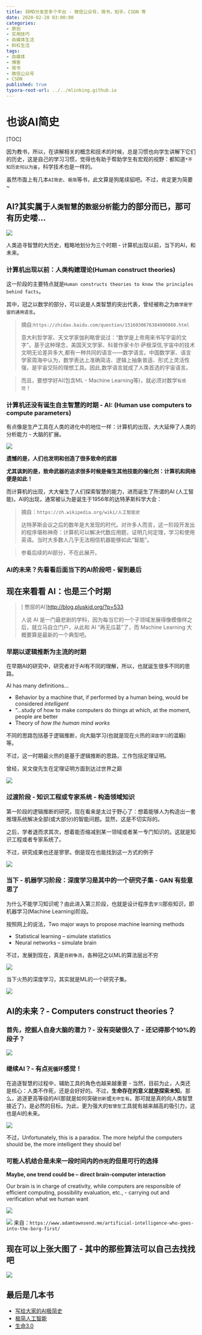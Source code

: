 ```yaml
---
title: 将MD分发至多个平台 - 微信公众号，简书，知乎，CSDN 等
date: 2020-02-20 03:00:00
categories:
- 原创
- 实用技巧
- 自媒体生活
- 斜杠生活
tags:
- 自媒体
- 博客
- 简书
- 微信公众号
- CSDN
published: true
typora-root-url: ../../mlinking.github.io
---
```


# 也谈AI简史

[TOC]

因为教书，所以，在讲解相关的概念和技术的时候，总是习惯也向学生讲解下它们的历史，这是自己的学习习惯，觉得也有助于帮助学生有宏观的视野：都知道`*不知历史何以为鉴`，科学技术也是一样的。

虽然市面上有几本`AI简史`、`极简`等书，此文算是狗尾续貂吧。不过，肯定更为简要~

## AI?其实属于`人类智慧`的`数据分析`能力的部分而已，那可有历史喽...

![](https://images4git-1301301910.cos.ap-beijing.myqcloud.com/AI-ShortHistory/AI-WisdombyPascal.png)

人类追寻智慧的大历史，粗略地划分为三个时期 - 计算机出现以前，当下的AI，和 未来。

### 计算机出现以前：人类构建理论(Human construct theories)

这一阶段的主要特点就是`Human constructs theories to know the principles behind facts`。

其中，冠之以数学的部分，可以说是人类智慧的突出代表，曾经被称之为`数学是宇宙的通用语言`。

> 摘自:`https://zhidao.baidu.com/question/1516030676384900860.html`
>
> 意大利哲学家、天文学家伽利略曾说过：“数学是上帝用来书写宇宙的文字”。基于这种理念，美国天文学家、科普作家卡尔·萨根深信,宇宙中的技术文明无论差异多大,都有一种共同的语言——数学语言。中国数学家、语言学家周海中认为，数学表达上准确简洁、逻辑上抽象普适、形式上灵活性强，是宇宙交际的理想工具。因此,数学语言就成了人类首选的宇宙语言。

> 而且，要想学好AI(包含ML - Machine Learning等)，就必须对数学`有感觉`！

### 计算机还没有诞生自主智慧的时期 - AI: (Human use computers to compute parameters) 

有点像是生产工具在人类的进化中的地位一样：计算机的出现，大大延伸了人类的分析能力 - 大脑的扩展。

![](https://images4git-1301301910.cos.ap-beijing.myqcloud.com/AI-ShortHistory/AI-Tools.png)

**遗憾的是，人们也发明和创造了很多致命的武器**

**尤其讽刺的是，致命武器的追求很多时候是催生其他技能的催化剂：计算机和网络便是如此！**

而计算机的出现，大大催生了人们探索智慧的能力，进而诞生了所谓的AI (人工智能)。AI的出现，通常被认为是诞生于1956年的达特茅斯科学大会：

> 摘自：`https://zh.wikipedia.org/wiki/人工智能史`
>
> 达特茅斯会议之后的数年是大发现的时代。对许多人而言，这一阶段开发出的程序堪称神奇：计算机可以解决代数应用题，证明几何定理，学习和使用英语。当时大多数人几乎无法相信机器能够如此“智能”。 

> 参看后续的AI部分，不在此展开。

### AI的未来？先看看后面当下的AI阶段吧 - 留到最后

## 现在来看看 AI：也是三个时期

> [ 憋屈的AI]http://blog.pluskid.org/?p=533
>
> 人说 AI 是一门最悲剧的学科，因为每当它的一个子领域发展得像模像样之后，就立马自立门户，从此和 AI “再无瓜葛”了，而 Machine Learning 大概要算是最新的一个典型吧。

### 早期以逻辑推断为主流的时期

在早期AI的研究中，研究者对于AI有不同的理解，所以，也就诞生很多不同的思路。

AI has many definitions…

- Behavior by a machine that, if performed by a human being, would be considered *intelligent*
- “…study of how to make computers do things at which, at the moment, people are better
- Theory of *how the human mind works*

不同的思路包括基于逻辑推断，向大脑学习(也就是现在火热的`深度学习`的滥觞)等。

不过，这一时期最火热的是基于逻辑推断的思路，工作包括定理证明。

曾经，吴文俊先生在定理证明方面到达过世界之巅

![](https://images4git-1301301910.cos.ap-beijing.myqcloud.com/AI-ShortHistory/AI-WUWenJun.png)

### 过渡阶段 - 知识工程或专家系统 - 构造领域知识

第一阶段的逻辑推断的研究，现在看来是太过于野心了：想着能够人为构造出一套推理系统解决全部(或大部分)的智能问题。显然，这是不切实际的。

之后，学者退而求其次，想着能否缩减到某一领域或者某一专门知识的。这就是知识工程或者专家系统了。

不过，研究成果也还是寥寥。倒是现在也能找到这一方式的例子

![](https://images4git-1301301910.cos.ap-beijing.myqcloud.com/AI-ShortHistory/AI-KE-Siri.png)

### 当下 - 机器学习阶段：深度学习是其中的一个研究子集 - GAN 有些意思了

为什么不能学习知识呢？由此进入第三阶段，也就是设计程序去`学习`那些知识，即机器学习(Machine Learning)阶段。

按照网上的说法，Two major ways to propose machine learning methods

- Statistical learning – simulate statistics 
- Neural networks – simulate brain

不过，发展到现在，真是`百舸争流`，各种冠之以ML的算法层出不穷

![](https://images4git-1301301910.cos.ap-beijing.myqcloud.com/AI-ShortHistory/AI-ML+DM.png)

当下火热的深度学习，其实就是ML的一个研究子集。

![](https://images4git-1301301910.cos.ap-beijing.myqcloud.com/AI-ShortHistory/AI-ML-DL.png)

## AI的未来？- Computers construct theories？

### 首先，挖掘人自身大脑的潜力？- 没有突破很久了 - 还记得那个10%的段子？

![](https://images4git-1301301910.cos.ap-beijing.myqcloud.com/AI-ShortHistory/AI-10%.png)

### 继续AI？- 有点`死循环`感觉！

在追逐智慧的过程中，辅助工具的角色也越来越重要 - 当然，目前为止，人类还是核心：人类不作死，还是会好好的。不过，**生命存在的意义就是探索未知**。那么，追逐更高等级的AI(那就是如何突破`创新`或`无中生有`。那可就是真的向人类智慧接近了)，是必然的目标。为此，更为强大的`智慧型`工具就有越来越高的吸引力，这也是AI的未来。

![](https://images4git-1301301910.cos.ap-beijing.myqcloud.com/AI-ShortHistory/AI-InMovies.png)

不过，Unfortunately, this is a paradox. The more helpful the computers should be, the more intelligent they should be!

### 可能人机结合是未来一段时间内的`作死`的但是可行的选择

 **Maybe, one trend could be –** **direct brain-computer interaction**

Our brain is in charge of creativity, while computers are responsible of efficient computing, possibility evaluation, etc., - carrying out and verification what we human want

![](https://images4git-1301301910.cos.ap-beijing.myqcloud.com/AI-ShortHistory/AI-ICwithBrain.png)

![](https://images4git-1301301910.cos.ap-beijing.myqcloud.com/AI-ShortHistory/Borg.jpg)
来自：`https://www.adamtownsend.me/artificial-intelligence-who-goes-into-the-borg-first/`

## 现在可以上张大图了 - 其中的那些算法可以自己去找找吧

![](https://images4git-1301301910.cos.ap-beijing.myqcloud.com/AI-ShortHistory/AI-PursuingWisdom.jpg)


## 最后是几本书

- [写给大家的AI极简史]( https://book.douban.com/subject/34782354/ "写给大家的AI极简史")
- [极简人工智能](https://book.douban.com/subject/30164495/ "极简人工智能:你一定爱读的AI通识书")
- [生命3.0](https://book.douban.com/subject/30262617/)
